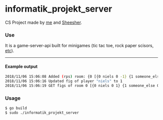 # informatik_projekt_server

CS Project made by [me](https://niels-dingsbums.de) and [Sheesher](http://ichbindumm12321.de).

### Use
It is a game-server-api built for minigames (tic tac toe, rock paper scisors, [etc](https://github.com/NielsDingsbums/informatik_projekt_server/branches)).

---

#### Example output
```bash
2018/11/06 15:06:08 Added (rps) room: {0 [{0 niels 0 -1} {1 someone_else 0 -1}]}
2018/11/06 15:06:16 Updated fig of player "niels" to 1
2018/11/06 15:06:19 GET figs of room 0 [{0 niels 0 1} {1 someone_else 0 -1}] -> [1 -1]
```


### Usage
```bash
$ go build
$ sudo ./informatik_projekt_server
```

